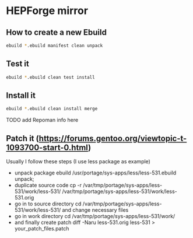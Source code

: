 # HEPForge mirror

## How to create a new Ebuild

```bash
ebuild *.ebuild manifest clean unpack
```

## Test it

```bash
ebuild *.ebuild clean test install
```

## Install it

```bash
ebuild *.ebuild clean install merge
```

TODO add Repoman info here


## Patch it (https://forums.gentoo.org/viewtopic-t-1093700-start-0.html)
Usually I follow these steps (I use less package as example)

* unpack package ebuild /usr/portage/sys-apps/less/less-531.ebuild unpack;
* duplicate source code cp -r /var/tmp/portage/sys-apps/less-531/work/less-531/ /var/tmp/portage/sys-apps/less-531/work/less-531.orig
* go in to source directory cd /var/tmp/portage/sys-apps/less-531/work/less-531/ and change necessary files
* go in work directory cd /var/tmp/portage/sys-apps/less-531/work/
* and finally create patch diff -Naru less-531.orig less-531 > your_patch_files.patch
